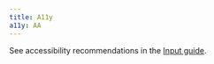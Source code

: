 ```yaml
---
title: A11y
a11y: AA
---
```


See accessibility recommendations in the [Input guide](/components/input/input-a11y/).
